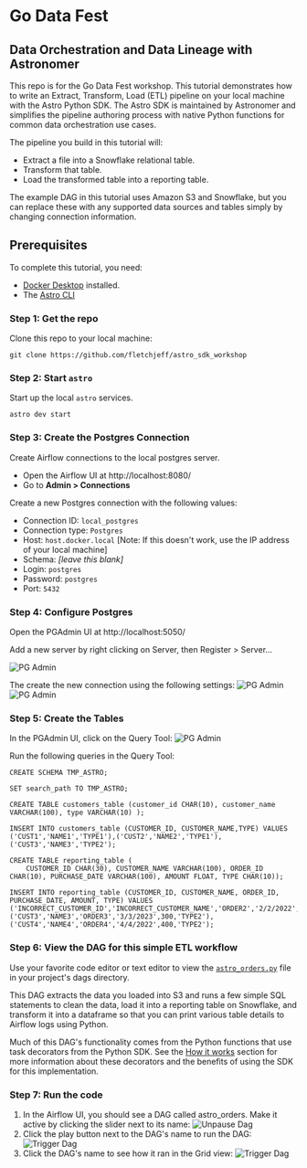 # Go Data Fest
## Data Orchestration and Data Lineage with Astronomer

This repo is for the Go Data Fest workshop. This tutorial demonstrates how to write an Extract, Transform, Load (ETL) pipeline on your local machine with the Astro Python SDK. The Astro SDK is maintained by Astronomer and simplifies the pipeline authoring process with native Python functions for common data orchestration use cases.

The pipeline you build in this tutorial will:

* Extract a file into a Snowflake relational table.
* Transform that table.
* Load the transformed table into a reporting table.

The example DAG in this tutorial uses Amazon S3 and Snowflake, but you can replace these with any supported data sources and tables simply by changing connection information.

## Prerequisites
To complete this tutorial, you need:

* [Docker Desktop](https://www.docker.com/) installed.
* The [Astro CLI](https://docs.astronomer.io/astro/cli/get-started)


### Step 1: Get the repo
Clone this repo to your local machine:
```
git clone https://github.com/fletchjeff/astro_sdk_workshop
```

### Step 2: Start `astro`
Start up the local `astro` services.
```
astro dev start
```

### Step 3: Create the Postgres Connection
Create Airflow connections to the local postgres server.
* Open the Airflow UI at http://localhost:8080/
* Go to **Admin > Connections**

Create a new Postgres connection with the following values:

- Connection ID: `local_postgres`
- Connection type: `Postgres`
- Host: `host.docker.local` [Note: If this doesn't work, use the IP address of your local machine]
- Schema: *[leave this blank]*
- Login: `postgres`
- Password: `postgres`
- Port: `5432`

### Step 4: Configure Postgres
Open the PGAdmin UI at http://localhost:5050/

Add a new server by right clicking on Server, then Register > Server...

![PG Admin](images/pgadmin0.png)

The create the new connection using the following settings:
![PG Admin](images/pgadmin1.png)
![PG Admin](images/pgadmin2.png)

### Step 5: Create the Tables
In the PGAdmin UI, click on the Query Tool:
![PG Admin](images/pgadmin3.png)

Run the following queries in the Query Tool:

```
CREATE SCHEMA TMP_ASTRO;
```

```
SET search_path TO TMP_ASTRO;
```

```
CREATE TABLE customers_table (customer_id CHAR(10), customer_name VARCHAR(100), type VARCHAR(10) );
```

```
INSERT INTO customers_table (CUSTOMER_ID, CUSTOMER_NAME,TYPE) VALUES     ('CUST1','NAME1','TYPE1'),('CUST2','NAME2','TYPE1'),('CUST3','NAME3','TYPE2');
```

```
CREATE TABLE reporting_table (
    CUSTOMER_ID CHAR(30), CUSTOMER_NAME VARCHAR(100), ORDER_ID CHAR(10), PURCHASE_DATE VARCHAR(100), AMOUNT FLOAT, TYPE CHAR(10));
```

```
INSERT INTO reporting_table (CUSTOMER_ID, CUSTOMER_NAME, ORDER_ID, PURCHASE_DATE, AMOUNT, TYPE) VALUES
('INCORRECT_CUSTOMER_ID','INCORRECT_CUSTOMER_NAME','ORDER2','2/2/2022',200,'TYPE1'),
('CUST3','NAME3','ORDER3','3/3/2023',300,'TYPE2'),
('CUST4','NAME4','ORDER4','4/4/2022',400,'TYPE2');
```

### Step 6: View the DAG for this simple ETL workflow
Use your favorite code editor or text editor to view the [`astro_orders.py`](dags/astro_orders.py) file in your project's dags directory.

This DAG extracts the data you loaded into S3 and runs a few simple SQL statements to clean the data, load it into a reporting table on Snowflake, and transform it into a dataframe so that you can print various table details to Airflow logs using Python.

Much of this DAG's functionality comes from the Python functions that use task decorators from the Python SDK. See the [How it works](https://docs.astronomer.io/learn/astro-python-sdk#how-it-works) section for more information about these decorators and the benefits of using the SDK for this implementation.

### Step 7: Run the code
1. In the Airflow UI, you should see a DAG called astro_orders. Make it active by clicking the slider next to its name:
![Unpause Dag](images/unpause-dag.png)
2. Click the play button next to the DAG's name to run the DAG:
![Trigger Dag](images/trigger-dag.png)
3. Click the DAG's name to see how it ran in the Grid view:
![Trigger Dag](images/select-dag-grid-view.png)

<!-- ## [How it works]
The example DAG uses the TaskFlow API and decorators to define dependencies between tasks. If you're used to defining dependencies with bitshift operators, this might not look familiar. Essentially, the TaskFlow API abstracts dependencies, XComs, and other boilerplate DAG code so that you can define task dependencies with function invocations.

The Astro SDK takes this abstraction a step further while providing more flexibility to your code. The most important details are:

* Using `aql` decorators, you can run both SQL and Python within a Pythonic context. This example DAG uses decorators to run both SQL queries and Python code

* The Astro SDK includes a `Table` object which contains all of the metadata that's necessary for handling SQL table creation between Airflow tasks. When a `Table` is passed into a function, the Astro SDK automatically passes all connection, XCom, and metadata configuration to the task.

* The example DAG demonstrates one of the key powers of the `Table` object. When the DAG ran `join_orders_customers`, it joined two tables that had different connections and schema. The Astro SDK automatically creates a temporary table and handles joining the tables. This also means that you can replace the S3 and Snowflake configurations with any valid configurations for other supported data stores and the code will still work. The Astro SDK handles all of the translation between services and database types in the background.

* The Astro SDK can automatically convert to SQL tables to pandas DataFrames using the `aql.dataframe`, meaning you can run complex ML models and SQL queries on the same data in the same DAG without any additional configuration.

Now that you understand the core qualities of the Astro SDK, let's look at it in the context of the example DAG by walking through each step in your ETL pipeline.

### Extract
To extract from CSV into a SQL Table, you only need to specify the location of the data and an Airflow connection for the destination SQL table in Postgres.
```Python
orders_data = aql.load_file(
    # data file needs to have a header row
    input_file=File(path=S3_FILE_PATH + "/orders_data_header.csv", conn_id=S3_CONN_ID),
    output_table=Table(conn_id=SNOWFLAKE_CONN_ID),
)
``` -->
